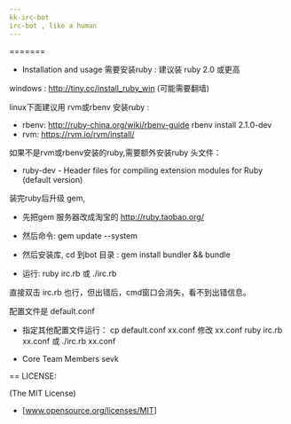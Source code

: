 ```yaml
---
kk-irc-bot
irc-bot , like a human
---
```


=======

* Installation and usage
需要安装ruby :
建议装 ruby 2.0 或更高

windows : http://tiny.cc/install_ruby_win (可能需要翻墙)

linux下面建议用 rvm或rbenv 安装ruby :
* rbenv: http://ruby-china.org/wiki/rbenv-guide
rbenv install 2.1.0-dev
* rvm: https://rvm.io/rvm/install/

如果不是rvm或rbenv安装的ruby,需要额外安装ruby 头文件：
* ruby-dev    - Header files for compiling extension modules for Ruby (default version)

装完ruby后升级 gem, 
* 先把gem 服务器改成淘宝的 http://ruby.taobao.org/
* 然后命令: gem update --system
* 然后安装库, cd 到bot 目录 : gem install bundler && bundle

* 运行:
ruby irc.rb 或 ./irc.rb 

直接双击 irc.rb 也行，但出错后，cmd窗口会消失，看不到出错信息。

配置文件是 default.conf

* 指定其他配置文件运行：
cp default.conf xx.conf
修改 xx.conf
ruby irc.rb xx.conf
或 ./irc.rb xx.conf

* Core Team Members
 sevk

== LICENSE:

(The MIT License)

* [www.opensource.org/licenses/MIT]

